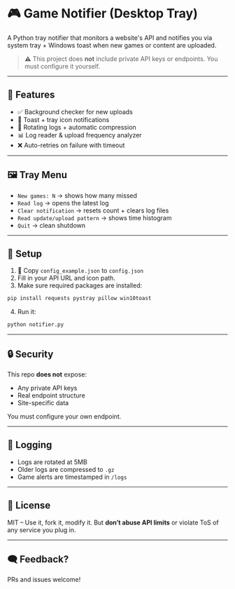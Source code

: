 # 🎮 Game Notifier (Desktop Tray)

A Python tray notifier that monitors a website's API and notifies you via system tray + Windows toast when new games or content are uploaded.

> ⚠️ This project does **not** include private API keys or endpoints. You must configure it yourself.

---

## 🧰 Features

- ✅ Background checker for new uploads
- 🔔 Toast + tray icon notifications
- 📁 Rotating logs + automatic compression
- 📊 Log reader & upload frequency analyzer
- ❌ Auto-retries on failure with timeout

---

## 🖼 Tray Menu

- `New games: N` → shows how many missed
- `Read log` → opens the latest log
- `Clear notification` → resets count + clears log files
- `Read update/upload pattern` → shows time histogram
- `Quit` → clean shutdown

---

## 🚀 Setup

1. 🔧 Copy `config_example.json` to `config.json`
2. Fill in your API URL and icon path.
3. Make sure required packages are installed:

```bash
pip install requests pystray pillow win10toast
````

4. Run it:

```bash
python notifier.py
```

---

## 🔒 Security

This repo **does not** expose:

* Any private API keys
* Real endpoint structure
* Site-specific data

You must configure your own endpoint.

---

## 📜 Logging

* Logs are rotated at 5MB
* Older logs are compressed to `.gz`
* Game alerts are timestamped in `/logs`

---

## 📜 License

MIT – Use it, fork it, modify it. But **don’t abuse API limits** or violate ToS of any service you plug in.

---

## 🗨️ Feedback?

PRs and issues welcome!
